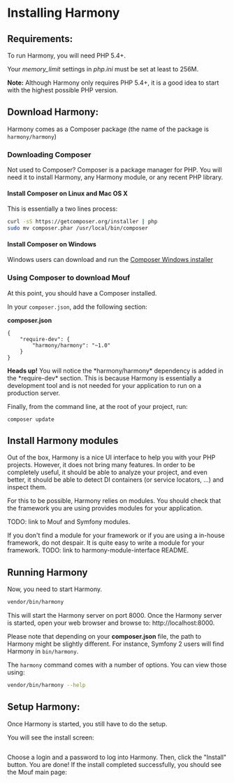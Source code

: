 Installing Harmony
==================

Requirements:
-------------

To run Harmony, you will need PHP 5.4+.

Your *memory_limit* settings in *php.ini* must be set at least to 256M.

<div class="alert alert-info"><strong>Note:</strong> Although Harmony only requires PHP 5.4+, it is
a good idea to start with the highest possible PHP version.</div>

Download Harmony:
-----------------

Harmony comes as a Composer package (the name of the package is `harmony/harmony`)

### Downloading Composer
Not used to Composer? Composer is a package manager for PHP. You will need it to install Harmony, any Harmony module,
or any recent PHP library.

#### Install Composer on Linux and Mac OS X

This is essentially a two lines process:

```bash
curl -sS https://getcomposer.org/installer | php
sudo mv composer.phar /usr/local/bin/composer
```

#### Install Composer on Windows
Windows users can download and run the [Composer Windows installer](https://getcomposer.org/download)

### Using Composer to download Mouf
At this point, you should have a Composer installed.

In your `composer.json`, add the following section: 

**composer.json**
```
{
    "require-dev": {
        "harmony/harmony": "~1.0"
    }
}
```

<div class="alert alert-info"><strong>Heads up!</strong> You will notice the *harmony/harmony* dependency
is added in the *require-dev* section. This is because Harmony is essentially a development tool and is not
needed for your application to run on a production server.</div> 

Finally, from the command line, at the root of your project, run:

```
composer update
```

Install Harmony modules
-----------------------

Out of the box, Harmony is a nice UI interface to help you with your PHP projects. However, it does not bring
many features. In order to be completely useful, it should be able to analyze your project, and even better,
it should be able to detect DI containers (or service locators, ...) and inspect them.

For this to be possible, Harmony relies on modules. You should check that the framework you are using provides
modules for your application.

TODO: link to Mouf and Symfony modules.

If you don't find a module for your framework or if you are using a in-house framework, do not despair. It is
quite easy to write a module for your framework. TODO: link to harmony-module-interface README.


Running Harmony
---------------
Now, you need to start Harmony.

```bash
vendor/bin/harmony
```

This will start the Harmony server on port 8000.
Once the Harmony server is started, open your web browser and browse to: http://localhost:8000.

Please note that depending on your **composer.json** file, the path to Harmony might be slightly different.
For instance, Symfony 2 users will find Harmony in `bin/harmony`.

The `harmony` command comes with a number of options. You can view those using:

```bash
vendor/bin/harmony --help
```


Setup Harmony:
--------------
Once Harmony is started, you still have to do the setup.

You will see the install screen:

<img src="images/user_registration.png" alt="" />

Choose a login and a password to log into Harmony. Then, click the "Install" button. You are done! If the install completed successfully, you should see the Mouf main page:

<img src="images/status_install.png" alt="" />
